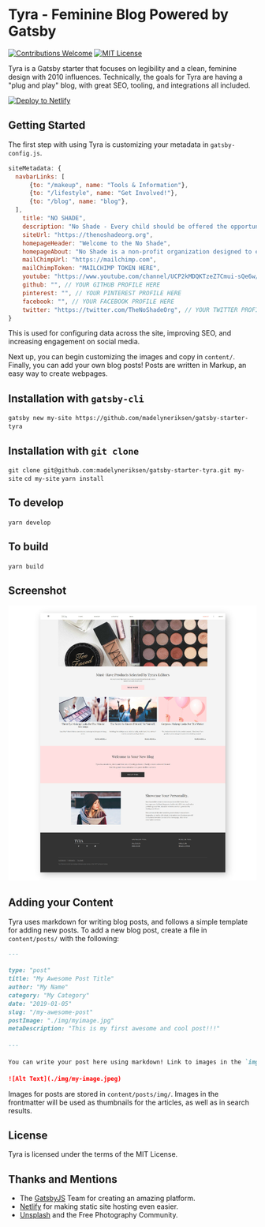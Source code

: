 Tyra - Feminine Blog Powered by Gatsby
=====
[![Contributions Welcome](https://img.shields.io/badge/Contributions-Welcome-green.svg)](https://shields.io/) [![MIT License](https://img.shields.io/badge/License-MIT-blue.svg)](https://shields.io/)

Tyra is a Gatsby starter that focuses on legibility and a clean, feminine design with 2010 influences. Technically, the goals for Tyra are having a "plug and play" blog, with great SEO, tooling, and integrations all included.

[![Deploy to Netlify](https://www.netlify.com/img/deploy/button.svg)](https://app.netlify.com/start/deploy?repository=https://github.com/madelyneriksen/gatsby-starter-tyra)

## Getting Started

The first step with using Tyra is customizing your metadata in `gatsby-config.js`.

```javascript
siteMetadata: {
  navbarLinks: [
      {to: "/makeup", name: "Tools & Information"},
      {to: "/lifestyle", name: "Get Involved!"},
      {to: "/blog", name: "blog"},
  ],
    title: "NO SHADE",
    description: "No Shade - Every child should be offered the opportunity to be educated without fear.",
    siteUrl: "https://thenoshadeorg.org",
    homepageHeader: "Welcome to the No Shade",
    homepageAbout: "No Shade is a non-profit organization designed to equip individuals and their partents on various forms of bullying, solutions to target it and assistance to those effected.",
    mailChimpUrl: "https://mailchimp.com",
    mailChimpToken: "MAILCHIMP TOKEN HERE",
    youtube: "https://www.youtube.com/channel/UCP2kMDQKTzeZ7Cmui-sQe6w/videos", // YOUR YOUTUBE PROFILE HERE
    github: "", // YOUR GITHUB PROFILE HERE 
    pinterest: "", // YOUR PINTEREST PROFILE HERE
    facebook: "", // YOUR FACEBOOK PROFILE HERE
    twitter: "https://twitter.com/TheNoShadeOrg", // YOUR TWITTER PROFILE HERE
}
```

This is used for configuring data across the site, improving SEO, and increasing engagement on social media.

Next up, you can begin customizing the images and copy in `content/`. Finally, you can add your own blog posts! Posts are written in Markup, an easy way to create webpages.

## Installation with `gatsby-cli`
`gatsby new my-site https://github.com/madelyneriksen/gatsby-starter-tyra`

## Installation with `git clone`
`git clone git@github.com:madelyneriksen/gatsby-starter-tyra.git my-site`
`cd my-site`
`yarn install`

## To develop
`yarn develop`

## To build
`yarn build`


## Screenshot

![Screenshot of Tyra Homepage](./screenshot.jpg)

## Adding your Content

Tyra uses markdown for writing blog posts, and follows a simple template for adding new posts. To add a new blog post, create a file in `content/posts/` with the following:

```markdown
---

type: "post"
title: "My Awesome Post Title"
author: "My Name"
category: "My Category"
date: "2019-01-05"
slug: "/my-awesome-post"
postImage: "./img/myimage.jpg"
metaDescription: "This is my first awesome and cool post!!!"

---

You can write your post here using markdown! Link to images in the `img` folder using this syntax:

![Alt Text](./img/my-image.jpeg)
```

Images for posts are stored in `content/posts/img/`. Images in the frontmatter will be used as thumbnails for the articles, as well as in search results.

## License

Tyra is licensed under the terms of the MIT License.

## Thanks and Mentions

* The [GatsbyJS](https://www.gatsbyjs.org/) Team for creating an amazing platform.
* [Netlify](https://www.netlify.com/) for making static site hosting even easier.
* [Unsplash](https://unsplash.com/) and the Free Photography Community.
